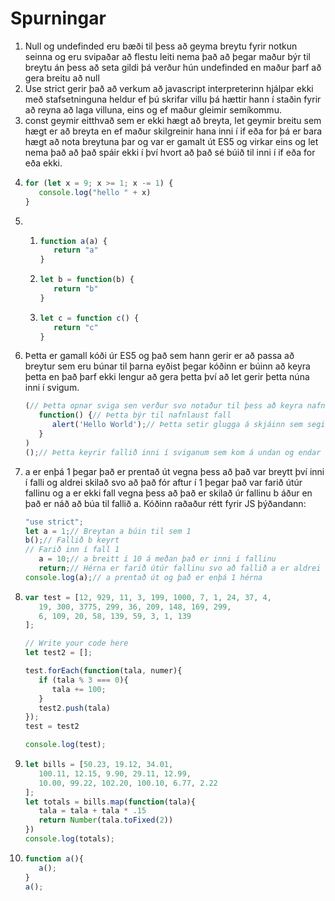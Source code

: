 # Spurningar

1. Null og undefinded eru bæði til þess að geyma breytu fyrir notkun seinna og eru svipaðar að flestu leiti nema það að þegar maður býr til breytu án þess að seta gildi þá verður hún undefinded en maður þarf að gera breitu að null
2. Use strict gerir það að verkum að javascript interpreterinn hjálpar ekki með stafsetninguna heldur ef þú skrifar villu þá hættir hann í staðin fyrir að reyna að laga villuna, eins og ef maður gleimir semíkommu.
3. const geymir eitthvað sem er ekki hægt að breyta, let geymir breitu sem hægt er að breyta en ef maður skilgreinir hana inni í if eða for þá er bara hægt að nota breytuna þar og var er gamalt út ES5 og virkar eins og let nema það að það spáir ekki í því hvort að það sé búið til inni í if eða for eða ekki. 
4. ```javascript
   for (let x = 9; x >= 1; x -= 1) {
      console.log("hello " + x)
   }
   ```
5. 
   1. ```javascript
      function a(a) {
         return "a"
      }
      ```
   2. ```javascript
      let b = function(b) {
         return "b"
      }
      ```
   3. ```javascript
      let c = function c() {
         return "c"
      }
      ```
6. Þetta er gamall kóði úr ES5 og það sem hann gerir er að passa að breytur sem eru búnar til þarna eyðist þegar kóðinn er búinn að keyra þetta en það þarf ekki lengur að gera þetta því að let gerir þetta núna inni í svigum. 
   ```javascript
   (// Þetta opnar sviga sen verður svo notaður til þess að keyra nafnlausa fallið
      function() {// Þetta býr til nafnlaust fall
         alert('Hello World');// Þetta setir glugga á skjáinn sem segir Hello World
      }
   )
   ();// Þetta keyrir fallið inni í sviganum sem kom á undan og endar svo statement-ið
   ```
7. a er enþá 1 þegar það er prentað út vegna þess að það var breytt því inni í falli og aldrei skilað svo að það fór aftur í 1 þegar það var farið útúr fallinu og a er ekki fall vegna þess að það er skilað úr fallinu b áður en það er náð að búa til fallið a.
   Kóðinn raðaður rétt fyrir JS þýðandann:
   ```javascript
   "use strict";
   let a = 1;// Breytan a búin til sem 1
   b();// Fallið b keyrt
   // Farið inn í fall 1
      a = 10;// a breitt í 10 á meðan það er inni í fallinu
      return;// Hérna er farið útúr fallinu svo að fallið a er aldrei búið til og a var aldrei skilað aftur svo að það er enþá 1
   console.log(a);// a prentað út og það er enþá 1 hérna
   ```
8. ```javascript
   var test = [12, 929, 11, 3, 199, 1000, 7, 1, 24, 37, 4,
      19, 300, 3775, 299, 36, 209, 148, 169, 299,
      6, 109, 20, 58, 139, 59, 3, 1, 139
   ];

   // Write your code here
   let test2 = [];

   test.forEach(function(tala, numer){
      if (tala % 3 === 0){
         tala += 100;
      }
      test2.push(tala)
   });
   test = test2

   console.log(test);
   ```
9. ```javascript
   let bills = [50.23, 19.12, 34.01,
      100.11, 12.15, 9.90, 29.11, 12.99,
      10.00, 99.22, 102.20, 100.10, 6.77, 2.22
   ];
   let totals = bills.map(function(tala){
      tala = tala + tala * .15
      return Number(tala.toFixed(2))
   })
   console.log(totals);
   ```
10. ```javascript
    function a(){
       a();
    }
    a();
    ```